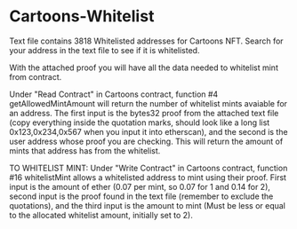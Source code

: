# Cartoons-Whitelist

Text file contains 3818 Whitelisted addresses for Cartoons NFT. Search for your address in the text file to see if it is whitelisted.

With the attached proof you will have all the data needed to whitelist mint from contract.

Under "Read Contract" in Cartoons contract, function #4 getAllowedMintAmount will return the number of whitelist mints avaiable for an address. The first input is the
bytes32 proof from the attached text file (copy everything inside the quotation marks, should look like a long list 0x123,0x234,0x567 when you input it into etherscan), and
the second is the user address whose proof you are checking. This will return the amount of mints that address has from the whitelist.

TO WHITELIST MINT: Under "Write Contract" in Cartoons contract, function #16 whitelistMint allows a whitelisted address to mint using their proof.
First input is the amount of ether (0.07 per mint, so 0.07 for 1 and 0.14 for 2), second input is the proof found in the text file (remember to exclude the quotations), and the third input is the amount to mint (Must be less or equal to the allocated whitelist amount, initially set to 2).

